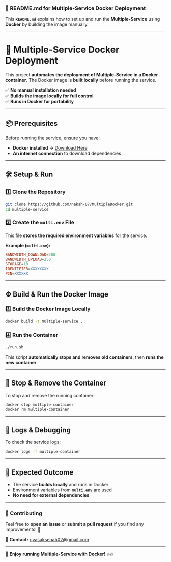 ### **📄 README.md for Multiple-Service Docker Deployment**  

This **`README.md`** explains how to set up and run the **Multiple-Service** using **Docker** by building the image manually.  

---

# **🚀 Multiple-Service Docker Deployment**  
This project **automates the deployment of Multiple-Service in a Docker container**. The Docker image is **built locally** before running the service.  

✅ **No manual installation needed**  
✅ **Builds the image locally for full control**  
✅ **Runs in Docker for portability**  

---

## **📦 Prerequisites**  
Before running the service, ensure you have:  
- **Docker installed** → [Download Here](https://docs.docker.com/get-docker/)  
- **An internet connection** to download dependencies  

---

## **🛠️ Setup & Run**
### **1️⃣ Clone the Repository**  
```bash
git clone https://github.com/naksh-07/MultipleDocker.git
cd multiple-service
```

### **2️⃣ Create the `multi.env` File**  
This file **stores the required environment variables** for the service.  

**Example (`multi.env`):**  
```ini
BANDWIDTH_DOWNLOAD=500
BANDWIDTH_UPLOAD=250
STORAGE=10
IDENTIFIER=XXXXXXXX
PIN=XXXXXX
```

---

## **⚙️ Build & Run the Docker Image**
### **3️⃣ Build the Docker Image Locally**  
```bash
docker build -t multiple-service .
```

### **4️⃣ Run the Container**  
```bash
./run.sh
```

This script **automatically stops and removes old containers**, then **runs the new container**.

---

## **🛑 Stop & Remove the Container**
To stop and remove the running container:  
```bash
docker stop multiple-container
docker rm multiple-container
```

---

## **📜 Logs & Debugging**
To check the service logs:  
```bash
docker logs -f multiple-container
```

---

## **🎯 Expected Outcome**
- The service **builds locally** and runs in Docker  
- Environment variables from **`multi.env`** are used  
- **No need for external dependencies**  

---

### **🤝 Contributing**
Feel free to **open an issue** or **submit a pull request** if you find any improvements! 🚀  

📩 **Contact:** riyasaksena502@gmail.com  

---

🚀 **Enjoy running Multiple-Service with Docker!** 🔥🔥
